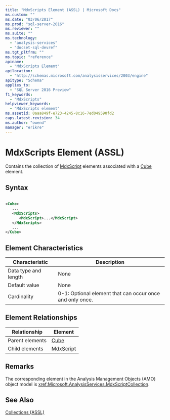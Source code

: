 ```yaml
---
title: "MdxScripts Element (ASSL) | Microsoft Docs"
ms.custom: ""
ms.date: "03/06/2017"
ms.prod: "sql-server-2016"
ms.reviewer: ""
ms.suite: ""
ms.technology: 
  - "analysis-services"
  - "docset-sql-devref"
ms.tgt_pltfrm: ""
ms.topic: "reference"
apiname: 
  - "MdxScripts Element"
apilocation: 
  - "http://schemas.microsoft.com/analysisservices/2003/engine"
apitype: "Schema"
applies_to: 
  - "SQL Server 2016 Preview"
f1_keywords: 
  - "MdxScripts"
helpviewer_keywords: 
  - "MdxScripts element"
ms.assetid: 0aaa849f-e723-4245-8c16-7ed049590fd2
caps.latest.revision: 34
ms.author: "owend"
manager: "erikre"
---
```

# MdxScripts Element (ASSL)
  Contains the collection of [MdxScript](../../../analysis-services/scripting/objects/mdxscript-element-assl.md) elements associated with a [Cube](../../../analysis-services/scripting/objects/cube-element-assl.md) element.  
  
## Syntax  
  
```xml  
  
<Cube>  
   ...  
   <MdxScripts>  
      <MdxScript>...</MdxScript>  
   </MdxScripts>  
   ...  
</Cube>  
```  
  
## Element Characteristics  
  
|Characteristic|Description|  
|--------------------|-----------------|  
|Data type and length|None|  
|Default value|None|  
|Cardinality|0-1: Optional element that can occur once and only once.|  
  
## Element Relationships  
  
|Relationship|Element|  
|------------------|-------------|  
|Parent elements|[Cube](../../../analysis-services/scripting/objects/cube-element-assl.md)|  
|Child elements|[MdxScript](../../../analysis-services/scripting/objects/mdxscript-element-assl.md)|  
  
## Remarks  
 The corresponding element in the Analysis Management Objects (AMO) object model is <xref:Microsoft.AnalysisServices.MdxScriptCollection>.  
  
## See Also  
 [Collections &#40;ASSL&#41;](../../../analysis-services/scripting/collections/collections-assl.md)  
  
  